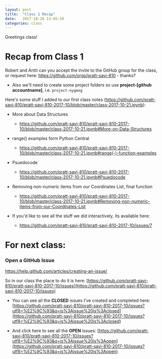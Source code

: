 ```yaml
---
layout: post
title:  "Class 1 Recap"
date:   2017-10-26 13:45:39
categories: class
---
```



Greetings class!

# Recap from Class 1

Robert and Antti can you accept the invite to the GitHub group for the class, or request here: https://github.com/orgs/pratt-savi-810 - thanks? 

* Also we'll need to create some project folders so use **project-[github accountname]**, i.e. `project-nygeog`

Here's some stuff I added to our first class notes (https://github.com/pratt-savi-810/pratt-savi-810-2017-10/blob/master/class-2017-10-21.ipynb):

* More about Data Structures	
	* https://github.com/pratt-savi-810/pratt-savi-810-2017-10/blob/master/class-2017-10-21.ipynb#More-on-Data-Structures

* range() examples form Python Central
	* https://github.com/pratt-savi-810/pratt-savi-810-2017-10/blob/master/class-2017-10-21.ipynb#range(-)-function-examples

* Psuedocode
	* https://github.com/pratt-savi-810/pratt-savi-810-2017-10/blob/master/class-2017-10-21.ipynb#Psuedocode
 
* Removing non-numeric items from our Coordinates List, final function
	* https://github.com/pratt-savi-810/pratt-savi-810-2017-10/blob/master/class-2017-10-21.ipynb#Removing-non-numeric-items-from-our-Coordinates-List

* If you'd like to see all the stuff we did interactively, its available here:
	* https://github.com/pratt-savi-810/pratt-savi-810-2017-10/issues/7

# For next class:

### Open a GitHub Issue
https://help.github.com/articles/creating-an-issue/

So in our class the place to do it is here: [https://github.com/pratt-savi-810/pratt-savi-810-2017-10/issues](https://github.com/pratt-savi-810/pratt-savi-810-2017-10/issues)

* You can see all the **CLOSED** issues I've created and completed here: [https://github.com/pratt-savi-810/pratt-savi-810-2017-10/issues?utf8=%E2%9C%93&q=is%3Aissue%20is%3Aclosed](https://github.com/pratt-savi-810/pratt-savi-810-2017-10/issues?utf8=%E2%9C%93&q=is%3Aissue%20is%3Aclosed)

* And click here to see all the **OPEN** issues:
[https://github.com/pratt-savi-810/pratt-savi-810-2017-10/issues?utf8=%E2%9C%93&q=is%3Aissue%20is%3Aopen](https://github.com/pratt-savi-810/pratt-savi-810-2017-10/issues?utf8=%E2%9C%93&q=is%3Aissue%20is%3Aopen)